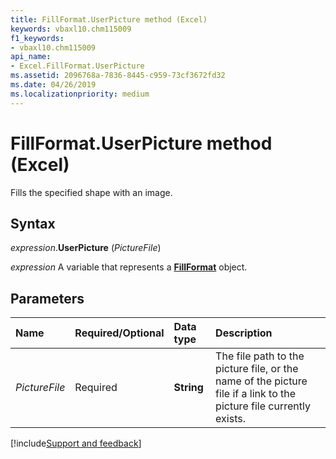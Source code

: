 ```yaml
---
title: FillFormat.UserPicture method (Excel)
keywords: vbaxl10.chm115009
f1_keywords:
- vbaxl10.chm115009
api_name:
- Excel.FillFormat.UserPicture
ms.assetid: 2096768a-7836-8445-c959-73cf3672fd32
ms.date: 04/26/2019
ms.localizationpriority: medium
---
```



# FillFormat.UserPicture method (Excel)

Fills the specified shape with an image.


## Syntax

_expression_.**UserPicture** (_PictureFile_)

_expression_ A variable that represents a **[FillFormat](Excel.FillFormat.md)** object.


## Parameters

|Name|Required/Optional|Data type|Description|
|:-----|:-----|:-----|:-----|
| _PictureFile_|Required| **String**|The file path to the picture file, or the name of the picture file if a link to the picture file currently exists.|



[!include[Support and feedback](~/includes/feedback-boilerplate.md)]